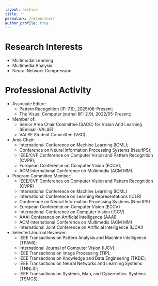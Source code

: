 ```yaml
---
layout: archive
title: ""
permalink: /researches/
author_profile: true
---
```


Research Interests
======
- Multimodal Learning
- Multimedia Analysis
- Neural Network Compression

<!--Awards and Honors
======
- ICME Outstanding Reviewer Award, 2020
- Outstanding PhD Graduate of Sichuan University, 2019.
- First-class Scholarship of Sichuan University for PhD. students, 2018.
- National Scholarship of China, Ministry of Education of China, 2018.
- National Scholarship of China, Ministry of Education of China, 2016.
- First-class Scholarship of Sichuan University for Master students, 2013-2015. -->


Professional Activity
======
- Associate Editor:
    - Pattern Recognition (IF: 7.6), 2025/06-Present;
    - The Visual Computer journal (IF: 2.9), 2022/05-Present;
- Member of:
    - Senior Area Chair Committee (SACC) for Vision And Learning SEminar (VALSE).
    - VALSE Student Committee (VSC).
- Area Chair:
    - International Conference on Machine Learning (ICML);
    - Conference on Neural Information Processing Systems (NeurIPS);
    - IEEE/CVF Conference on Computer Vision and Pattern Recognition (CVPR);
    - European Conference on Computer Vision (ECCV);
    - ACM International Conference on Multimedia (ACM MM).
- Program Committee Member:
    - IEEE/CVF Conference on Computer Vision and Pattern Recognition (CVPR)
    - International Conference on Machine Learning (ICML)
    - International Conference on Learning Representations (ICLR)
    - Conference on Neural Information Processing Systems (NeurIPS)
    - European Conference on Computer Vision (ECCV)
    - International Conference on Computer Vision (ICCV)
    - AAAI Conference on Artificial Intelligence (AAAI)
    - ACM International Conference on Multimedia (ACM MM)
    - International Joint Conference on Artificial Intelligence (IJCAI)
- Selected Journal Reviewer:
    - IEEE Transactions on Pattern Analysis and Machine Intelligence (TPAMI);
    - International Journal of Computer Vision (IJCV);
    - IEEE Transactions on Image Processing (TIP);
    - IEEE Transactions on Knowledge and Data Engineering (TKDE);
    - IEEE Transactions on Neural Networks and Learning Systems (TNNLS);
    - IEEE Transactions on Systems, Man, and Cybernetics: Systems (TSMCS).

